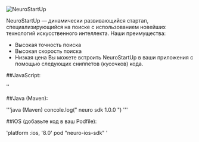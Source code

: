 ![NeuroStartUp](https://camo.githubusercontent.com/ace14ee894d150192a7b05b12410738aa65528da742bbce69315a5f441320ea7/68747470733a2f2f692e696d6775722e636f6d2f495a4f525769492e706e67)

NeuroStartUp — динамически развивающийся стартап, специализирующийся на поиске с использованием новейших технологий искусственного интеллекта.
Наши преимущества:
* Высокая точность поиска
* Высокая скорость поиска
* Низкая цена
Вы можете встроить NeuroStartUp в ваши приложения с помощью следующих сниппетов (кусочков) кода.

##JavaScript:

'<script src="https://localhost/neuro.sdk.min.js"></script>'

##Java (Maven):

'''java (Maven)
concole.log("<dependency>
  <groupId>neuro</groupId>
  <artifactId>sdk</artifactId>
  <version>1.0.0</version>
</dependency>")
'''

##iOS (добавьте код в ваш Podfile):

'platform :ios, '8.0'
pod "neuro-ios-sdk" 
'